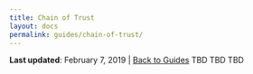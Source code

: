 ```yaml
---
title: Chain of Trust
layout: docs
permalink: guides/chain-of-trust/
---
```


**Last updated**: February 7, 2019 \| [Back to Guides]({{site.baseurl}}/guides/)
TBD TBD TBD
